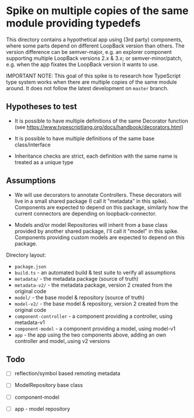# Spike on multiple copies of the same module providing typedefs

This directory contains a hypothetical app using (3rd party) components,
where some parts depend on different LoopBack version than others. The version
difference can be semver-major, e.g. an explorer component supporting multiple
LoopBack versions 2.x & 3.x; or semver-minor/patch, e.g. when the app fixates
the LoopBack version it wants to use.

IMPORTANT NOTE: This goal of this spike is to research how TypeScript type
system works when there are multiple copies of the same module around. It does
not follow the latest development on `master` branch.

## Hypotheses to test

- It is possible to have multiple definitions of the same Decorator function
  (see https://www.typescriptlang.org/docs/handbook/decorators.html)

- It is possible to have multiple definitions of the same base class/interface

- Inheritance checks are strict, each definition with the same name is treated
  as a unique type

## Assumptions

- We will use decorators to annotate Controllers. These decorators will live
  in a small shared package (I call it "metadata" in this spike).
  Components are expected to depend on this package, similarly how the current
  connectors are depending on loopback-connector.

- Models and/or model Repositories will inherit from a base class provided
  by another shared package, I'll call it "model" in this spike.
  Components providing custom models are expected to depend on this package.

Directory layout:

- `package.json`
- `build.ts` - an automated build & test suite to verify all assumptions
- `metadata/` - the metadata package (source of truth)
- `metadata-v2/` - the metadata package, version 2 created from the original code
- `model/` - the base model & repository (source of truth)
- `model-v2/` - the base model & repository, version 2 created from the original code
- `component-controller` - a component providing a controller, using metadata-v1
- `component-model` - a component providing a model, using model-v1
- `app` - the app using the two components above, adding an own controller and
        model,.using v2 versions

## Todo

- [ ] reflection/symbol based remoting metadata
- [ ] ModelRepository base class
- [ ] component-model
- [ ] app - model repository

